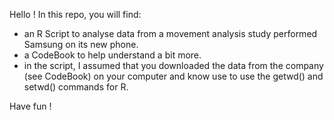 Hello ! 
In this repo, you will find: 
- an R Script to analyse data from a movement analysis study performed Samsung on its new phone.
- a CodeBook to help understand a bit more. 
- in the script, I assumed that you downloaded the data from the company (see CodeBook) on your computer and know use to use the getwd() and setwd() commands for R. 

Have fun ! 